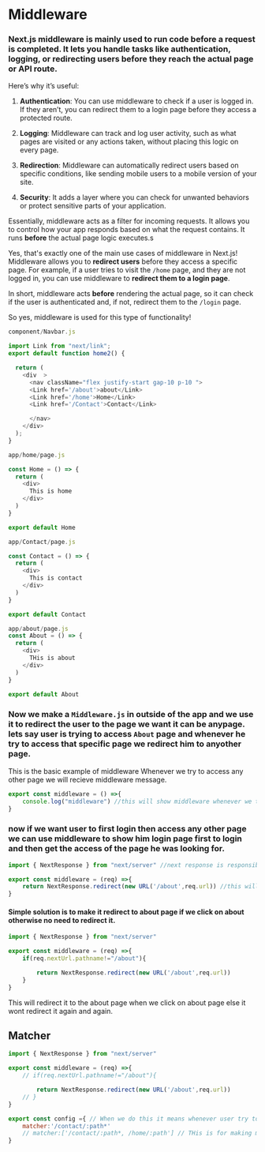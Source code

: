# **Middleware**

### Next.js middleware is mainly used to run code before a request is completed. It lets you handle tasks like authentication, logging, or redirecting users **before** they reach the actual page or API route.

Here’s why it’s useful:

1. **Authentication**: You can use middleware to check if a user is logged in. If they aren’t, you can redirect them to a login page before they access a protected route.
   
2. **Logging**: Middleware can track and log user activity, such as what pages are visited or any actions taken, without placing this logic on every page.

3. **Redirection**: Middleware can automatically redirect users based on specific conditions, like sending mobile users to a mobile version of your site.

4. **Security**: It adds a layer where you can check for unwanted behaviors or protect sensitive parts of your application.

Essentially, middleware acts as a filter for incoming requests. It allows you to control how your app responds based on what the request contains. It runs **before** the actual page logic executes.s

Yes, that's exactly one of the main use cases of middleware in Next.js! Middleware allows you to **redirect users** before they access a specific page. For example, if a user tries to visit the `/home` page, and they are not logged in, you can use middleware to **redirect them to a login page**.

In short, middleware acts **before** rendering the actual page, so it can check if the user is authenticated and, if not, redirect them to the `/login` page.

So yes, middleware is used for this type of functionality!

```js
component/Navbar.js

import Link from "next/link";
export default function home2() {

  return (
    <div  >
      <nav className="flex justify-start gap-10 p-10 ">
      <Link href='/about'>about</Link>
      <Link href='/home'>Home</Link>
      <Link href='/Contact'>Contact</Link>

      </nav>
    </div>
  );
}

```

```js
app/home/page.js

const Home = () => {
  return (
    <div>
      This is home
    </div>
  )
}

export default Home

```

```js
app/Contact/page.js

const Contact = () => {
  return (
    <div>
      This is contact
    </div>
  )
}

export default Contact
```

```js
app/about/page.js
const About = () => {
  return (
    <div>
      THis is about
    </div>
  )
}

export default About
```

### Now we make a `Middleware.js` in outside of the app and we use it to redirect the user to the page we want it can be anypage. lets say user is trying to access `About` page and whenever he try to access that specific page we redirect him to anyother page.

This is the basic example of middleware Whenever we try to access any other page we will recieve middleware message.
```js
export const middleware = () =>{
    console.log("middleware") //this will show middleware whenever we try to load any of the page this will be the middle content that will show before going on to the actual page.
}
```
### now if we want user to first login then access any other page we can use middleware to show him login page first to login and then get the access of the page he was looking for.



```js
import { NextResponse } from "next/server" //next response is responsible for redirecting to the page we desire

export const middleware = (req) =>{
    return NextResponse.redirect(new URL('/about',req.url)) //this will put an error to the website by redirecting to about multiple time
}

```
#### Simple solution is to make it redirect to about page if we click on about otherwise no need to redirect it.

```js
import { NextResponse } from "next/server" 

export const middleware = (req) =>{
    if(req.nextUrl.pathname!="/about"){

        return NextResponse.redirect(new URL('/about',req.url)) 
    }
}

```
This will redirect it to the about page when we click on about page else it wont redirect it again and again.

## Matcher

```js
import { NextResponse } from "next/server" 

export const middleware = (req) =>{
    // if(req.nextUrl.pathname!="/about"){

        return NextResponse.redirect(new URL('/about',req.url)) 
    // }
}

export const config ={ // When we do this it means whenever user try to access contact he will be redirected to the about page other the contact he will be able to aceess everyother page
    matcher:'/contact/:path*'
    // matcher:['/contact/:path*, /home/:path'] // THis is for making multiple matcher
}
```
